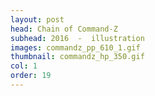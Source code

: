 ```yaml
---
layout: post
head: Chain of Command-Z
subhead: 2016  -  illustration
images: commandz_pp_610_1.gif
thumbnail: commandz_hp_350.gif
col: 1
order: 19
---
```

